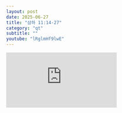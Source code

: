 ```yaml
---
layout: post
date: 2025-06-27
title: "삼하 11:14-27"
category: "qt"
subtitle: ""
youtube: "lRglmHf9lwE"
---
```


<div class="youtube margin-large">
    <iframe src="https://www.youtube.com/embed/lRglmHf9lwE" title="YouTube video player" frameborder="0" allow="accelerometer; autoplay; clipboard-write; encrypted-media; gyroscope; picture-in-picture; web-share" allowfullscreen></iframe>
</div>

